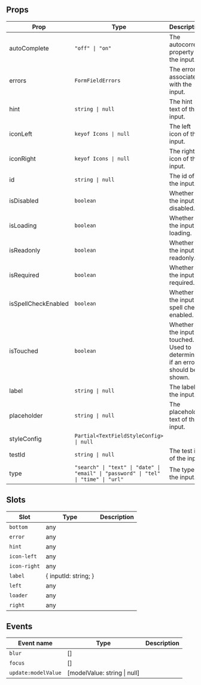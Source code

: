 <!-- This file is automatically generated, do not edit manually. -->


## Props

| Prop | Type | Description | Default |
| ---- | ---- | ----------- | ------- |
| autoComplete | `"off" \| "on"` | The autocorrect property of the input. |  |
| errors | `FormFieldErrors` | The errors associated with the input. |  |
| hint | `string \| null` | The hint text of the input. |  |
| iconLeft | `keyof Icons \| null` | The left icon of the input. |  |
| iconRight | `keyof Icons \| null` | The right icon of the input. |  |
| id | `string \| null` | The id of the input. |  |
| isDisabled | `boolean` | Whether the input is disabled. |  |
| isLoading | `boolean` | Whether the input is loading. |  |
| isReadonly | `boolean` | Whether the input is readonly. |  |
| isRequired | `boolean` | Whether the input is required. |  |
| isSpellCheckEnabled | `boolean` | Whether the input is spell check enabled. |  |
| isTouched | `boolean` | Whether the input is touched. Used to determine if an error should be shown. |  |
| label | `string \| null` | The label of the input. |  |
| placeholder | `string \| null` | The placeholder text of the input. |  |
| styleConfig | `Partial<TextFieldStyleConfig> \| null` |  |  |
| testId | `string \| null` | The test id of the input. |  |
| type | `"search" \| "text" \| "date" \| "email" \| "password" \| "tel" \| "time" \| "url"` | The type of the input. |  |


## Slots

| Slot | Type | Description |
| --------- | ---- | ----------- |
| `bottom` | any |  |
| `error` | any |  |
| `hint` | any |  |
| `icon-left` | any |  |
| `icon-right` | any |  |
| `label` | \{ inputId: string; \} |  |
| `left` | any |  |
| `loader` | any |  |
| `right` | any |  |


## Events

| Event name | Type | Description |
| ---------- | ---- | ----------- |
| `blur` | [] |  |
| `focus` | [] |  |
| `update:modelValue` | [modelValue: string \| null] |  |

